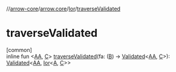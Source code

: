 //[arrow-core](../../../index.md)/[arrow.core](../index.md)/[Ior](index.md)/[traverseValidated](traverse-validated.md)

# traverseValidated

[common]\
inline fun &lt;[AA](traverse-validated.md), [C](traverse-validated.md)&gt; [traverseValidated](traverse-validated.md)(fa: ([B](index.md)) -&gt; [Validated](../-validated/index.md)&lt;[AA](traverse-validated.md), [C](traverse-validated.md)&gt;): [Validated](../-validated/index.md)&lt;[AA](traverse-validated.md), [Ior](index.md)&lt;[A](index.md), [C](traverse-validated.md)&gt;&gt;
